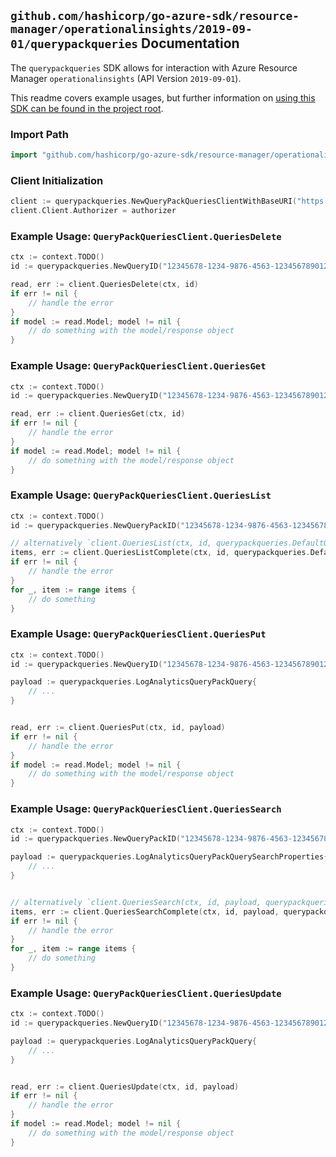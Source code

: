 
## `github.com/hashicorp/go-azure-sdk/resource-manager/operationalinsights/2019-09-01/querypackqueries` Documentation

The `querypackqueries` SDK allows for interaction with Azure Resource Manager `operationalinsights` (API Version `2019-09-01`).

This readme covers example usages, but further information on [using this SDK can be found in the project root](https://github.com/hashicorp/go-azure-sdk/tree/main/docs).

### Import Path

```go
import "github.com/hashicorp/go-azure-sdk/resource-manager/operationalinsights/2019-09-01/querypackqueries"
```


### Client Initialization

```go
client := querypackqueries.NewQueryPackQueriesClientWithBaseURI("https://management.azure.com")
client.Client.Authorizer = authorizer
```


### Example Usage: `QueryPackQueriesClient.QueriesDelete`

```go
ctx := context.TODO()
id := querypackqueries.NewQueryID("12345678-1234-9876-4563-123456789012", "example-resource-group", "queryPackValue", "queryValue")

read, err := client.QueriesDelete(ctx, id)
if err != nil {
	// handle the error
}
if model := read.Model; model != nil {
	// do something with the model/response object
}
```


### Example Usage: `QueryPackQueriesClient.QueriesGet`

```go
ctx := context.TODO()
id := querypackqueries.NewQueryID("12345678-1234-9876-4563-123456789012", "example-resource-group", "queryPackValue", "queryValue")

read, err := client.QueriesGet(ctx, id)
if err != nil {
	// handle the error
}
if model := read.Model; model != nil {
	// do something with the model/response object
}
```


### Example Usage: `QueryPackQueriesClient.QueriesList`

```go
ctx := context.TODO()
id := querypackqueries.NewQueryPackID("12345678-1234-9876-4563-123456789012", "example-resource-group", "queryPackValue")

// alternatively `client.QueriesList(ctx, id, querypackqueries.DefaultQueriesListOperationOptions())` can be used to do batched pagination
items, err := client.QueriesListComplete(ctx, id, querypackqueries.DefaultQueriesListOperationOptions())
if err != nil {
	// handle the error
}
for _, item := range items {
	// do something
}
```


### Example Usage: `QueryPackQueriesClient.QueriesPut`

```go
ctx := context.TODO()
id := querypackqueries.NewQueryID("12345678-1234-9876-4563-123456789012", "example-resource-group", "queryPackValue", "queryValue")

payload := querypackqueries.LogAnalyticsQueryPackQuery{
	// ...
}


read, err := client.QueriesPut(ctx, id, payload)
if err != nil {
	// handle the error
}
if model := read.Model; model != nil {
	// do something with the model/response object
}
```


### Example Usage: `QueryPackQueriesClient.QueriesSearch`

```go
ctx := context.TODO()
id := querypackqueries.NewQueryPackID("12345678-1234-9876-4563-123456789012", "example-resource-group", "queryPackValue")

payload := querypackqueries.LogAnalyticsQueryPackQuerySearchProperties{
	// ...
}


// alternatively `client.QueriesSearch(ctx, id, payload, querypackqueries.DefaultQueriesSearchOperationOptions())` can be used to do batched pagination
items, err := client.QueriesSearchComplete(ctx, id, payload, querypackqueries.DefaultQueriesSearchOperationOptions())
if err != nil {
	// handle the error
}
for _, item := range items {
	// do something
}
```


### Example Usage: `QueryPackQueriesClient.QueriesUpdate`

```go
ctx := context.TODO()
id := querypackqueries.NewQueryID("12345678-1234-9876-4563-123456789012", "example-resource-group", "queryPackValue", "queryValue")

payload := querypackqueries.LogAnalyticsQueryPackQuery{
	// ...
}


read, err := client.QueriesUpdate(ctx, id, payload)
if err != nil {
	// handle the error
}
if model := read.Model; model != nil {
	// do something with the model/response object
}
```
